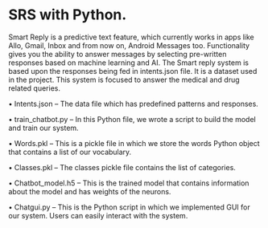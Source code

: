 # SRS with Python.
Smart Reply is a predictive text feature, which currently works in apps like Allo, Gmail, Inbox and from now on, Android Messages too. Functionality gives you the ability to answer messages by selecting pre-written responses based on machine learning and AI. The Smart reply system is based upon the responses being fed in intents.json file. It is a dataset used in the project. This system is focused to answer the medical and drug related queries.

•	Intents.json – The data file which has predefined patterns and responses.


•	train_chatbot.py – In this Python file, we wrote a script to build the model and train our system.


•	Words.pkl – This is a pickle file in which we store the words Python object that contains a list of our vocabulary.


•	Classes.pkl – The classes pickle file contains the list of categories.


•	Chatbot_model.h5 – This is the trained model that contains information about the model and has weights of the neurons.


•	Chatgui.py – This is the Python script in which we implemented GUI for our system. Users can easily interact with the system.

